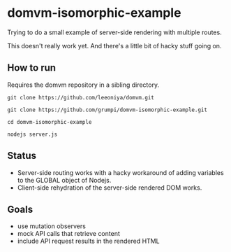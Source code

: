 # domvm-isomorphic-example
Trying to do a small example of server-side rendering with multiple routes.

This doesn't really work yet. And there's a little bit of hacky stuff going on.

## How to run

Requires the domvm repository in a sibling directory.

`git clone https://github.com/leeoniya/domvm.git`

`git clone https://github.com/grumpi/domvm-isomorphic-example.git`

`cd domvm-isomorphic-example`

`nodejs server.js`

## Status

* Server-side routing works with a hacky workaround of adding variables to the GLOBAL object of Nodejs.
* Client-side rehydration of the server-side rendered DOM works.

## Goals

* use mutation observers
* mock API calls that retrieve content
* include API request results in the rendered HTML
